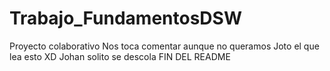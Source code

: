 # Trabajo_FundamentosDSW
Proyecto colaborativo
Nos toca comentar aunque no queramos
Joto el que lea esto XD
Johan solito se descola
FIN DEL README


